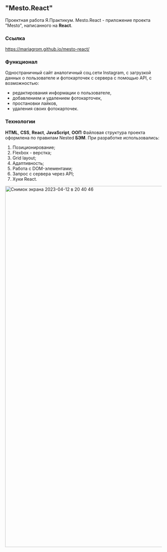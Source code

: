 ## "Мesto.React" 
Проектная работа Я.Практикум.
Mesto.React - приложение проекта "Mesto", написанного на **React**.

### Ссылка
https://mariagrom.github.io/mesto-react/

### Функционал
Одностраничный сайт аналогичный соц.сети Instagram, с загрузкой данных о пользователе и фотокарточек с сервера с помощью API, с возможностью:
- редактирования информации о пользователе, 
- добавлением и удалением фотокарточек, 
- простановки лайков, 
- удаления своих фотокарточек.

### Технологии
**HTML**, **CSS**, **React**, **JavaScript**, **ООП**
Файловая структура проекта оформлена по правилам Nested **БЭМ**.
При разработке использовались:
1. Позиционирование;
2. Flexbox - верстка;
3. Grid layout;
4. Адаптивность;
5. Работа с DOM-элементами; 
6. Запрос с сервера через API;
7. Хуки React.
<img width="1164" alt="Снимок экрана 2023-04-12 в 20 40 46" src="https://user-images.githubusercontent.com/102763756/231539746-55298bb0-5d62-4b25-b5fc-789da2eb5ae6.png">
